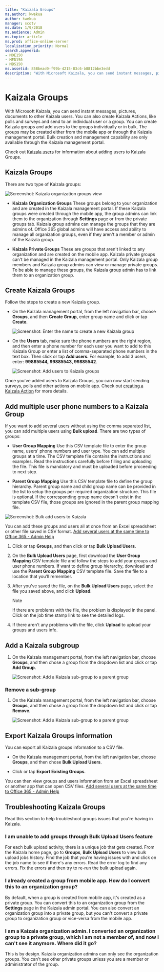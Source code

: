 ```yaml
---
title: "Kaizala Groups"
ms.author: kwekua
author: kwekua
manager: scotv
ms.date: 1/9/2018
ms.audience: Admin
ms.topic: article
ms.prod: office-online-server
localization_priority: Normal
search.appverid:
- MOE150
- MED150
- MBS150
ms.assetid: 858bead0-f99b-4215-83c6-b8812bbe3edd
description: "With Microsoft Kaizala, you can send instant messages, pictures, documents to other Kaizala users. You can also create Kaizala Actions, like polls and surveys and send to an individual user or a group. You can create Kaizala groups and add users to the groups individually or in bulk. The groups may be created either from the mobile app or through the Kaizala management portal. Bulk creation and management capability are only available through the Kaizala management portal."
---
```


# Kaizala Groups

With Microsoft Kaizala, you can send instant messages, pictures, documents to other Kaizala users. You can also create Kaizala Actions, like polls and surveys and send to an individual user or a group. You can create Kaizala groups and add users to the groups individually or in bulk. The groups may be created either from the mobile app or through the Kaizala management portal. Bulk creation and management capability are only available through the Kaizala management portal.
  
Check out [Kaizala users](users.md) for information about adding users to Kaizala Groups. 
  
## Kaizala Groups

There are two type of Kaizala groups:
  
![Screenshot: Kaizala organization groups view](media/c05e9bd2-05cb-4178-a44a-053e01db36bc.png)
  
- **Kaizala Organization Groups** These groups belong to your organization and are created in the Kaizala management portal. If these Kaizala groups were created through the mobile app, the group admins can link them to the organization through **Settings** page or from the private groups tab. Kaizala group admins can manage the groups that they are admins of. Office 365 global admins will have access and ability to manage all organization groups, even if they aren't a member or admin of the Kaizala group. 
    
- **Kaizala Private Groups** These are groups that aren't linked to any organization and are created on the mobile app. Kaizala private groups can't be managed in the Kaizala management portal. Only Kaizala group members and Kaizala group admins can view or manage private groups. To be able to manage these groups, the Kaizala group admin has to link them to an organization group. 
    
## Create Kaizala Groups

Follow the steps to create a new Kaizala group.
  
- On the Kaizala management portal, from the left navigation bar, choose **Groups**, and then **Create Group**, enter group name and click or tap **Create**. 
    
    ![Screenshot: Enter the name to create a new Kaizala group](media/f913453e-6a66-45bd-a51c-114ebf5be0d7.png)
  
- On the **Users** tab, make sure the phone numbers are the right region, and then enter a phone number for each user you want to add to this Kaizala Group or enter a list of comma-separated phone numbers in the text box. Then click or tap **Add users**. For example, to add 3 users, enter: **99885544, 99885543, 99885542**. 
    
    ![Screenshot: Add users to Kaizala groups](media/d71f75ba-24bb-443c-8cfe-f46a4c95d9b3.png)
  
Once you've added users to Kaizala Groups, you can now start sending surveys, polls and other actions on mobile app. Check out [creating a Kaizala Action](actions.md) for more details. 
  
## Add multiple user phone numbers to a Kaizala Group

If you want to add several users without using the comma separated list, you can add multiple users using **Bulk upload**. There are two types of groups: 
  
- **User Group Mapping** Use this CSV template file to enter the group name, users' phone numbers and user type. You can add multiple groups at a time. The CSV template file contains the instructions and examples. Read the instructions carefully before filling and uploading the file. This file is mandatory and must be uploaded before proceeding to next step. 
    
- **Parent Group Mapping** Use this CSV template file to define the group hierarchy. Parent group name and child group name can be provided in the list to setup the groups per required organization structure. This file is optional. If the corresponding group name doesn't exist in the template CSV file, those groups are ignored in the parent group mapping file. 
    
![Screenshot: Bulk add users to Kaizala](media/8f4f5b63-ae6e-4aac-959f-a9022612a058.png)
  
You can add these groups and users all at once from an Excel spreadsheet or other file saved in CSV format. [Add several users at the same time to Office 365 - Admin Help](https://support.office.com/article/1f5767ed-e717-4f24-969c-6ea9d412ca88#__toc316652088)
  
1. Click or tap **Groups**, and then click or tap **Bulk Upload Users**. 
    
2. On the **Bulk Upload Users** page, first download the **User Group Mapping** CSV template file and follow the steps to add your groups and user phone numbers. If want to define group hierarchy, download and use the **Parent Group Mapping** CSV template file. Save the file to a location that you'll remember. 
    
3. After you've saved the file, on the **Bulk Upload Users** page, select the file you saved above, and click **Upload**. 
    
    > [!NOTE]
    > If there are problems with the file, the problem is displayed in the panel. Click on the job time stamp link to see the detailed logs. 
  
4. If there aren't any problems with the file, click **Upload** to upload your groups and users info. 
    
## Add a Kaizala subgroup

1. On the Kaizala management portal, from the left navigation bar, choose **Groups**, and then chose a group from the dropdown list and click or tap **Add Group**. 
    
    ![Screenshot: Add a Kaizala  sub-group to a parent group](media/890765a2-9e2e-409f-88fa-0e478dfeb0c6.png)
  
### Remove a sub-group

1. On the Kaizala management portal, from the left navigation bar, choose **Groups**, and then chose a group from the dropdown list and click or tap **Remove**. 
    
    ![Screenshot: Add a Kaizala  sub-group to a parent group](media/890765a2-9e2e-409f-88fa-0e478dfeb0c6.png)
  
## Export Kaizala Groups information

You can export all Kaizala groups information to a CSV file.
  
- On the Kaizala management portal, from the left navigation bar, choose **Groups**, and then chose **Bulk Upload Users**. 
    
- Click or tap **Export Existing Groups**. 
    
You can then view groups and users information from an Excel spreadsheet or another app that can open CSV files. [Add several users at the same time to Office 365 - Admin Help](https://support.office.com/article/1f5767ed-e717-4f24-969c-6ea9d412ca88#__toc316652088)
  
## Troubleshooting Kaizala Groups

Read this section to help troubleshoot groups issues that you're having in Kaizala.
  
### I am unable to add groups through Bulk Upload Users feature

For each bulk upload activity, there is a unique job that gets created. From the Kaizala home page, go to **Groups**, **Bulk Upload Users** to view bulk upload jobs history. Find the job that you're having issues with and click on the job name to see if there's any errors. Read the error log to find any errors. Fix the errors and then try to re-run the bulk upload again. 
  
### I already created a group from mobile app. How do I convert this to an organization group?

By default, when a group is created from mobile app, it's created as a private group. You can convert this to an organization group from the **Settings** page in the Kaizala admin portal. You can also convert an organization group into a private group, but you can't convert a private group to organization group or vice-versa from the mobile app. 
  
### I am a Kaizala organization admin. I converted an organization group to a private group, which I am not a member of, and now I can't see it anymore. Where did it go?

This is by design. Kaizala organization admins can only see the organization groups. You can't see other private groups unless you are a member or administrator of the group.
  

